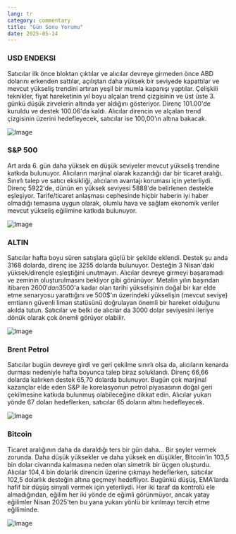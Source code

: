 ```yaml
---
lang: tr
category: commentary
title: "Gün Sonu Yorumu"
date: 2025-05-14
---
```


### USD ENDEKSI

Satıcılar ilk önce bloktan çıktılar ve alıcılar devreye girmeden önce ABD dolarını erkenden sattılar, açılıştan daha yüksek bir seviyede kapattılar ve mevcut yükseliş trendini artıran yeşil bir mumla kapanışı yaptılar. Çelişkili teknikler, fiyat hareketinin yıl boyu alçalan trend çizgisinin ve üst üste 3. günkü düşük zirvelerin altında yer aldığını gösteriyor. Direnç 101.00'de kuruldu ve destek 100.06'da kaldı. Alıcılar direncin ve alçalan trend çizgisinin üzerini hedefleyecek, satıcılar ise 100,00'ın altına bakacak.

![Image](https://markleighedu.github.io/img/May-2025/14-May-2025/usdindex.jpg)

### S&P 500

Art arda 6. gün daha yüksek en düşük seviyeler mevcut yükseliş trendine katkıda bulunuyor. Alıcıların marjinal olarak kazandığı dar bir ticaret aralığı. Sınırlı talep ve satıcı eksikliği, alıcıların avantajı koruması için yeterliydi. Direnç 5922'de, dünün en yüksek seviyesi 5888'de belirlenen destekle eşleşiyor. Tarife/ticaret anlaşması cephesinde hiçbir haberin iyi haber olmadığı temasına uygun olarak, olumlu hava ve sağlam ekonomik veriler mevcut yükseliş eğilimine katkıda bulunuyor. 

![Image](https://markleighedu.github.io/img/May-2025/14-May-2025/sp500.jpg)

### ALTIN

Satıcılar hafta boyu süren satışlara güçlü bir şekilde eklendi. Destek şu anda 3168 dolarda, direnç ise 3255 dolarda bulunuyor. Desteğin 3 Nisan'daki yüksek/dirençle eşleştiğini unutmayın. Alıcılar devreye girmeyi başaramadı ve zeminin oluşturulmasını bekliyor gibi görünüyor. Metalin yılın başından itibaren 2600$'dan 3500$'a kadar olan tarihi yükselişinin doğal bir kar elde etme senaryosu yarattığını ve 500$'ın üzerindeki yükselişin (mevcut seviye) emtianın güvenli liman statüsünü doğrulayan önemli bir hareket olduğunu akılda tutun. Satıcılar ve belki de alıcılar da 3000 dolar seviyesini ileriye dönük olarak çok önemli görüyor olabilir. 

![Image](https://markleighedu.github.io/img/May-2025/14-May-2025/gold.jpg)

### Brent Petrol

Satıcılar bugün devreye girdi ve geri çekilme sınırlı olsa da, alıcıların kenarda durması nedeniyle hafta boyunca talep biraz soluklandı. Direnç 66,66 dolarda kalırken destek 65,70 dolarda bulunuyor. Bugün çok marjinal kazançlar elde eden S&P ile korelasyonun petrol piyasasının doğal geri çekilmesine katkıda bulunmuş olabileceğine dikkat edin. Alıcılar yukarı yönde 67 doları hedeflerken, satıcılar 65 doların altını hedefleyecek.

![Image](https://markleighedu.github.io/img/May-2025/14-May-2025/brentoil.jpg)

### Bitcoin

Ticaret aralığının daha da daraldığı ters bir gün daha… Bir şeyler vermek zorunda. Daha düşük yüksekler ve daha yüksek en düşükler, Bitcoin'in 103,5 bin dolar civarında kalmasına neden olan simetrik bir üçgen oluşturdu. Alıcılar 104,4 bin dolarlık direncin üzerine çıkmayı hedeflerken, satıcılar 102,5 dolarlık desteğin altına geçmeyi hedefliyor. Bugünkü düşüş, EMA'larda hafif bir düşüş sinyali vermek için yeterliydi. Her iki taraf da kontrolü ele almadığından, eğilim her iki yönde de eğimli görünmüyor, ancak yatay eğilimler Nisan 2025'ten bu yana yukarı yönlü bir kırılmayı tercih etme eğiliminde.

![Image](https://markleighedu.github.io/img/May-2025/14-May-2025/bitcoin.jpg)

